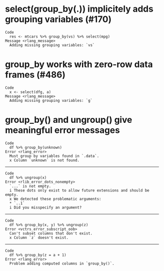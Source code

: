 # select(group_by(.)) implicitely adds grouping variables (#170)

    Code
      res <- mtcars %>% group_by(vs) %>% select(mpg)
    Message <rlang_message>
      Adding missing grouping variables: `vs`

# group_by works with zero-row data frames (#486)

    Code
      x <- select(dfg, a)
    Message <rlang_message>
      Adding missing grouping variables: `g`

# group_by() and ungroup() give meaningful error messages

    Code
      df %>% group_by(unknown)
    Error <rlang_error>
      Must group by variables found in `.data`.
      x Column `unknown` is not found.

---

    Code
      df %>% ungroup(x)
    Error <rlib_error_dots_nonempty>
      `...` is not empty.
      i These dots only exist to allow future extensions and should be empty.
      x We detected these problematic arguments:
      * `..1`
      i Did you misspecify an argument?

---

    Code
      df %>% group_by(x, y) %>% ungroup(z)
    Error <vctrs_error_subscript_oob>
      Can't subset columns that don't exist.
      x Column `z` doesn't exist.

---

    Code
      df %>% group_by(z = a + 1)
    Error <rlang_error>
      Problem adding computed columns in `group_by()`.

